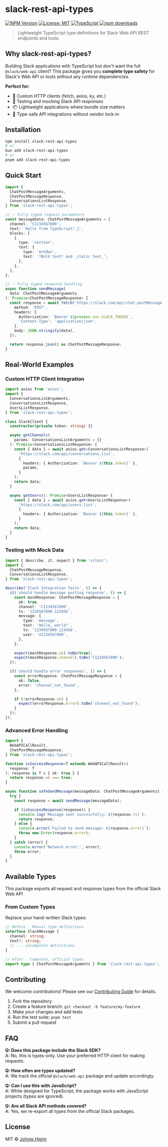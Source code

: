 # slack-rest-api-types

[![NPM Version](https://img.shields.io/npm/v/slack-rest-api-types.svg)](https://www.npmjs.com/package/slack-rest-api-types) [![License: MIT](https://img.shields.io/badge/License-MIT-yellow.svg)](https://opensource.org/licenses/MIT) [![TypeScript](https://img.shields.io/badge/TypeScript-Ready-blue.svg)](https://www.typescriptlang.org/) [![npm downloads](https://img.shields.io/npm/dm/slack-rest-api-types.svg)](https://www.npmjs.com/package/slack-rest-api-types)

> Lightweight TypeScript type definitions for Slack Web API REST endpoints and tools.

## Why slack-rest-api-types?

Building Slack applications with TypeScript but don't want the full `@slack/web-api` client? This package gives you **complete type safety** for Slack's Web API or tools without any runtime dependencies.

**Perfect for:**

- 🔧 Custom HTTP clients (fetch, axios, ky, etc.)
- 🧪 Testing and mocking Slack API responses
- 📦 Lightweight applications where bundle size matters
- 🎯 Type-safe API integrations without vendor lock-in

## Installation

```bash
npm install slack-rest-api-types
# or
bun add slack-rest-api-types
# or
pnpm add slack-rest-api-types
```

## Quick Start

```typescript
import {
  ChatPostMessageArguments,
  ChatPostMessageResponse,
  ConversationsListResponse,
} from 'slack-rest-api-types';

// ✅ Fully typed request parameters
const messageData: ChatPostMessageArguments = {
  channel: 'C1234567890',
  text: 'Hello from TypeScript! 👋',
  blocks: [
    {
      type: 'section',
      text: {
        type: 'mrkdwn',
        text: '*Bold text* and _italic text_',
      },
    },
  ],
};

// ✅ Fully typed response handling
async function sendMessage(
  data: ChatPostMessageArguments
): Promise<ChatPostMessageResponse> {
  const response = await fetch('https://slack.com/api/chat.postMessage', {
    method: 'POST',
    headers: {
      Authorization: `Bearer ${process.env.SLACK_TOKEN}`,
      'Content-Type': 'application/json',
    },
    body: JSON.stringify(data),
  });

  return response.json() as ChatPostMessageResponse;
}
```

## Real-World Examples

### Custom HTTP Client Integration

```typescript
import axios from 'axios';
import {
  ConversationsListArguments,
  ConversationsListResponse,
  UsersListResponse,
} from 'slack-rest-api-types';

class SlackClient {
  constructor(private token: string) {}

  async getChannels(
    params: ConversationsListArguments = {}
  ): Promise<ConversationsListResponse> {
    const { data } = await axios.get<ConversationsListResponse>(
      'https://slack.com/api/conversations.list',
      {
        headers: { Authorization: `Bearer ${this.token}` },
        params,
      }
    );
    return data;
  }

  async getUsers(): Promise<UsersListResponse> {
    const { data } = await axios.get<UsersListResponse>(
      'https://slack.com/api/users.list',
      {
        headers: { Authorization: `Bearer ${this.token}` },
      }
    );
    return data;
  }
}
```

### Testing with Mock Data

```typescript
import { describe, it, expect } from 'vitest';
import {
  ChatPostMessageResponse,
  ConversationsListResponse,
} from 'slack-rest-api-types';

describe('Slack Integration Tests', () => {
  it('should handle message posting response', () => {
    const mockResponse: ChatPostMessageResponse = {
      ok: true,
      channel: 'C1234567890',
      ts: '1234567890.123456',
      message: {
        type: 'message',
        text: 'Hello, world!',
        ts: '1234567890.123456',
        user: 'U1234567890',
      },
    };

    expect(mockResponse.ok).toBe(true);
    expect(mockResponse.channel).toBe('C1234567890');
  });

  it('should handle error responses', () => {
    const errorResponse: ChatPostMessageResponse = {
      ok: false,
      error: 'channel_not_found',
    };

    if (!errorResponse.ok) {
      expect(errorResponse.error).toBe('channel_not_found');
    }
  });
});
```

### Advanced Error Handling

```typescript
import {
  WebAPICallResult,
  ChatPostMessageResponse,
} from 'slack-rest-api-types';

function isSuccessResponse<T extends WebAPICallResult>(
  response: T
): response is T & { ok: true } {
  return response.ok === true;
}

async function safeSendMessage(messageData: ChatPostMessageArguments) {
  try {
    const response = await sendMessage(messageData);

    if (isSuccessResponse(response)) {
      console.log(`Message sent successfully: ${response.ts}`);
      return response;
    } else {
      console.error(`Failed to send message: ${response.error}`);
      throw new Error(response.error);
    }
  } catch (error) {
    console.error('Network error:', error);
    throw error;
  }
}
```

## Available Types

This package exports all request and response types from the official Slack Web API

### From Custom Types

Replace your hand-written Slack types:

```typescript
// Before - Manual type definitions
interface SlackMessage {
  channel: string;
  text?: string;
  // ... incomplete definitions
}

// After - Complete, official types
import type { ChatPostMessageArguments } from 'slack-rest-api-types';
```

## Contributing

We welcome contributions! Please see our [Contributing Guide](CONTRIBUTING.md) for details.

1. Fork the repository
2. Create a feature branch: `git checkout -b feature/my-feature`
3. Make your changes and add tests
4. Run the test suite: `pnpm test`
5. Submit a pull request

## FAQ

**Q: Does this package include the Slack SDK?**  
A: No, this is types-only. Use your preferred HTTP client for making requests.

**Q: How often are types updated?**  
A: We track the official `@slack/web-api` package and update accordingly.

**Q: Can I use this with JavaScript?**  
A: While designed for TypeScript, the package works with JavaScript projects (types are ignored).

**Q: Are all Slack API methods covered?**  
A: Yes, we re-export all types from the official Slack packages.

## License

MIT © [Johnie Hjelm](https://github.com/johnie)
